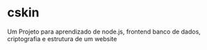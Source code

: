 # cskin
Um Projeto para aprendizado de node.js, frontend banco de dados, criptografia e estrutura de um website
